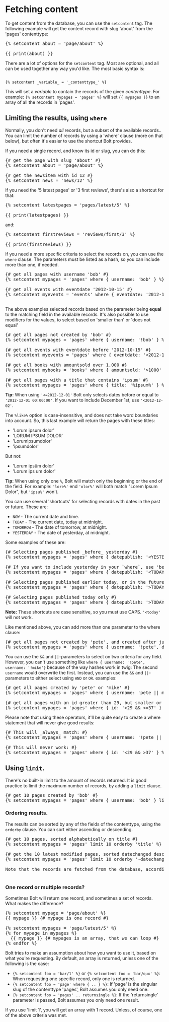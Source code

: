 Fetching content
================

To get content from the database, you can use the `setcontent` tag. The following example will get the content record
with slug 'about' from the 'pages' contenttype:

<pre class="brush: html">
{% setcontent about = 'page/about' %}

{{ print(about) }}
</pre>

There are a lot of options for the `setcontent` tag. Most are optional, and all can be used together any way you'd like.
The most basic syntax is:

<code>
{% setcontent _variable_ = '_contenttype_' %}
</code>

This will set a _variable_ to contain the records of the given _contenttype_. For example: `{% setcontent mypages =
'pages' %}` will set `{{ mypages }}` to an array of all the records in 'pages'.

## Limiting the results, using `where`

Normally, you don't need _all_ records, but a subset of the available records.. You can limit the number of records by using a 'where' clause (more on that below), but often it's easier to use the shortcut Bolt provides.

If you need a single record, and know its id or slug, you can do this:

<pre class="brush: html">
{# get the page with slug 'about' #}
{% setcontent about = 'page/about' %}

{# get the newsitem with id 12 #}
{% setcontent news = 'news/12' %}
</pre>

If you need the '5 latest pages' or '3 first reviews', there's also a shortcut for that:

<pre class="brush: html">
{% setcontent latestpages = 'pages/latest/5' %}

{{ print(latestpages) }}
</pre>

and:

<pre class="brush: html">
{% setcontent firstreviews = 'reviews/first/3' %}

{{ print(firstreviews) }}
</pre>

If you need a more specific criteria to select the records on, you can use the `where` clause. The parameters must be
listed as a hash, so you can include more than one, if needed.

<pre class="brush: html">
{# get all pages with username 'bob' #}
{% setcontent mypages = 'pages' where { username: 'bob' } %}

{# get all events with eventdate '2012-10-15' #}
{% setcontent myevents = 'events' where { eventdate: '2012-10-15' } %}

</pre>

The above examples selected records based on the parameter being **equal** to the matching field in the available
records. It's also possible to use modifiers for the values, to select based on 'smaller than' or 'does not equal'

<pre class="brush: html">
{# get all pages not created by 'bob' #}
{% setcontent mypages = 'pages' where { username: '!bob' } %}

{# get all events with eventdate before '2012-10-15' #}
{% setcontent myevents = 'pages' where { eventdate: '&lt;2012-10-15' } %}

{# get all books with amountsold over 1,000 #}
{% setcontent mybooks = 'books' where { amountsold: '&gt;1000' } %}

{# get all pages with a title that contains 'ipsum' #}
{% setcontent mypages = 'pages' where { title: '%ipsum%' } %}
</pre>

<p class="tip"><strong>Tip:</strong> When using <code>'&lt;=2012-12-01'</code> Bolt only selects dates before or equal
to <code>'2012-12-01 00:00:00'</code>. If you want to include December 1st, use <code>'&lt;2012-12-02'</code>. </p>

The `%like%` option is case-insensitive, and does not take word boundaries into account. So, this last example will
return the pages with these titles:

  - 'Lorum ipsum dolor'
  - 'LORUM IPSUM DOLOR'
  - 'Lorumipsumdolor'
  - 'ipsumdolor'

But not:

  - 'Lorum ipsüm dolor'
  - 'Lorum ips um dolor'


<p class="tip"><strong>Tip:</strong> When using only one <code>%</code>, Bolt will match only the beginning or the end
of the field. For example: <code>'lore%'</code> end <code>'olor%'</code> will both match "Lorem Ipsum Dolor", but
<code>'ipsu%'</code> won't. </p>

You can use several 'shortcuts' for selecting records with dates in the past or future. These are:

  - `NOW` - The current date and time.
  - `TODAY` - The current date, today at midnight.
  - `TOMORROW` - The date of tomorrow, at midnight.
  - `YESTERDAY` - The date of yesterday, at midnight.

Some examples of these are:

<pre class="brush: html">
{# Selecting pages published _before_ yesterday #}
{% setcontent mypages = 'pages' where { datepublish: '&lt;YESTERDAY' } %}

{# If you want to include yesterday in your `where`, use 'before today' #}
{% setcontent mypages = 'pages' where { datepublish: '&lt;TODAY' } %}

{# Selecting pages published earlier today, or in the future #}
{% setcontent mypages = 'pages' where { datepublish: '&gt;TODAY' } %}

{# Selecting pages published today only #}
{% setcontent mypages = 'pages' where { datepublish: '&gt;TODAY', datepublish: '&lt;TOMORROW' } %}
</pre>

<p class="note"><strong>Note:</strong> These shortcuts are case sensitive, so you must use CAPS. <code>'&lt;today'</code>
will not work.</p>

Like mentioned above, you can add more than one parameter to the where clause:

<pre class="brush: html">
{# get all pages not created by 'pete', and created after july 2012, with a .jpg image #}
{% setcontent mypages = 'pages' where { username: '!pete', datecreated: '>2012-07-31', image: '%.jpg%' } %}
</pre>

You can use the `&&` and `||`-parameters to select on two criteria for any field. However, you can't use something like `where { username: '!pete', username: '!mike'}` because of the way hashes work in twig: The second `username` would overwrite the first.
Instead, you can use the `&&` and `||`-parameters to either select using `AND` or `OR`. examples:

<pre class="brush: html">
{# get all pages created by 'pete' or 'mike' #}
{% setcontent mypages = 'pages' where { username: 'pete || mike' } %}

{# get all pages with an id greater than 29, but smaller or equal to 37 #}
{% setcontent mypages = 'pages' where { id: '>29 && &lt;=37' } %}
</pre>

Please note that using these operators, it'll be quite easy to create a where statement that will never give good results:

<pre class="brush: html">
{# This will _always_ match: #}
{% setcontent mypages = 'pages' where { username: '!pete || !mike' } %}

{# This will never work: #}
{% setcontent mypages = 'pages' where { id: '&lt;29 && &gt37' } %}
</pre>



## Using `limit`.

There's no built-in limit to the amount of records returned. It is good practice to limit the maximum number of records,
by adding a `limit` clause.

<pre class="brush: html">
{# get 10 pages created by 'bob' #}
{% setcontent mypages = 'pages' where { username: 'bob' } limit 10 %}
</pre>

### Ordering results.

The results can be sorted by any of the fields of the contenttype, using the `orderby` clause. You can sort either
ascending or descending.

<pre class="brush: html">
{# get 10 pages, sorted alphabetically on title #}
{% setcontent mypages = 'pages' limit 10 orderby 'title' %}

{# get the 10 latest modified pages, sorted datechanged descending #}
{% setcontent mypages = 'pages' limit 10 orderby '-datechanged' %}

Note that the records are fetched from the database, according to the `orderby` parameter. If you use `orderby 'title'`, you will get records with titles starting with 'a', and not just some records, that are sorted after fetching them from the database.

</pre>

<h3>One record or multiple records?</h3>

Sometimes Bolt will return one record, and sometimes a set of records. What makes the difference?

<pre class="brush: html">
{% setcontent mypage = 'page/about' %}
{{ mypage }} {# mypage is one record #}

{% setcontent mypages = 'page/latest/5' %}
{% for mypage in mypages %}
  {{ mypage }} {# mypages is an array, that we can loop #}
{% endfor %}
</pre>

Bolt tries to make an assumption about how you want to use it, based on what you're requesting. By default, an array is
returned, unless one of the following is the case:

  - `{% setcontent foo = 'bar/1' %}` or `{% setcontent foo = 'bar/qux' %}`: When requesting one specific record, only
    one is returned.
  - `{% setcontent foo = 'page' where { .. } %}`: If 'page' is the singular slug of the contenttype 'pages', Bolt
    assumes you only need one.
  - `{% setcontent foo = 'pages' .. returnsingle %}`: If the 'returnsingle' parameter is passed, Bolt assumes you only need one result.    

If you use 'limit 1', you will get an array with 1 record. Unless, of course, one of the above criteria was met.
